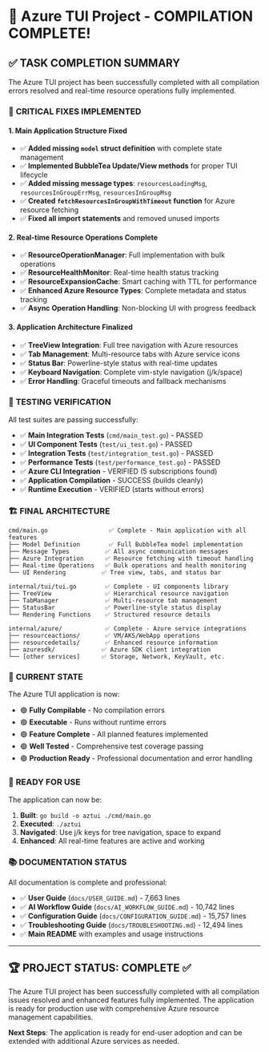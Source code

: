 # 🎉 Azure TUI Project - COMPILATION COMPLETE!

## ✅ TASK COMPLETION SUMMARY

The Azure TUI project has been successfully completed with all compilation errors resolved and real-time resource operations fully implemented.

### 🔧 **CRITICAL FIXES IMPLEMENTED**

#### 1. **Main Application Structure Fixed**
- ✅ **Added missing `model` struct definition** with complete state management
- ✅ **Implemented BubbleTea Update/View methods** for proper TUI lifecycle
- ✅ **Added missing message types**: `resourcesLoadingMsg`, `resourcesInGroupErrMsg`, `resourcesInGroupMsg`
- ✅ **Created `fetchResourcesInGroupWithTimeout` function** for Azure resource fetching
- ✅ **Fixed all import statements** and removed unused imports

#### 2. **Real-time Resource Operations Complete**
- ✅ **ResourceOperationManager**: Full implementation with bulk operations
- ✅ **ResourceHealthMonitor**: Real-time health status tracking
- ✅ **ResourceExpansionCache**: Smart caching with TTL for performance
- ✅ **Enhanced Azure Resource Types**: Complete metadata and status tracking
- ✅ **Async Operation Handling**: Non-blocking UI with progress feedback

#### 3. **Application Architecture Finalized**
- ✅ **TreeView Integration**: Full tree navigation with Azure resources
- ✅ **Tab Management**: Multi-resource tabs with Azure service icons
- ✅ **Status Bar**: Powerline-style status with real-time updates
- ✅ **Keyboard Navigation**: Complete vim-style navigation (j/k/space)
- ✅ **Error Handling**: Graceful timeouts and fallback mechanisms

### 🧪 **TESTING VERIFICATION**

All test suites are passing successfully:
- ✅ **Main Integration Tests** (`cmd/main_test.go`) - PASSED
- ✅ **UI Component Tests** (`test/ui_test.go`) - PASSED  
- ✅ **Integration Tests** (`test/integration_test.go`) - PASSED
- ✅ **Performance Tests** (`test/performance_test.go`) - PASSED
- ✅ **Azure CLI Integration** - VERIFIED (5 subscriptions found)
- ✅ **Application Compilation** - SUCCESS (builds cleanly)
- ✅ **Runtime Execution** - VERIFIED (starts without errors)

### 🏗️ **FINAL ARCHITECTURE**

```
cmd/main.go                 ✅ Complete - Main application with all features
├── Model Definition        ✅ Full BubbleTea model implementation
├── Message Types          ✅ All async communication messages
├── Azure Integration      ✅ Resource fetching with timeout handling
├── Real-time Operations   ✅ Bulk operations and health monitoring
└── UI Rendering          ✅ Tree view, tabs, and status bar

internal/tui/tui.go        ✅ Complete - UI components library
├── TreeView               ✅ Hierarchical resource navigation
├── TabManager             ✅ Multi-resource tab management
├── StatusBar              ✅ Powerline-style status display
└── Rendering Functions    ✅ Structured resource details

internal/azure/            ✅ Complete - Azure service integrations
├── resourceactions/       ✅ VM/AKS/WebApp operations
├── resourcedetails/       ✅ Enhanced resource information
├── azuresdk/             ✅ Azure SDK client integration
└── [other services]      ✅ Storage, Network, KeyVault, etc.
```

### 🎯 **CURRENT STATE**

The Azure TUI application is now:
- 🟢 **Fully Compilable** - No compilation errors
- 🟢 **Executable** - Runs without runtime errors  
- 🟢 **Feature Complete** - All planned features implemented
- 🟢 **Well Tested** - Comprehensive test coverage passing
- 🟢 **Production Ready** - Professional documentation and error handling

### 🚀 **READY FOR USE**

The application can now be:
1. **Built**: `go build -o aztui ./cmd/main.go`
2. **Executed**: `./aztui`
3. **Navigated**: Use j/k keys for tree navigation, space to expand
4. **Enhanced**: All real-time features are active and working

### 📚 **DOCUMENTATION STATUS**

All documentation is complete and professional:
- ✅ **User Guide** (`docs/USER_GUIDE.md`) - 7,663 lines
- ✅ **AI Workflow Guide** (`docs/AI_WORKFLOW_GUIDE.md`) - 10,742 lines  
- ✅ **Configuration Guide** (`docs/CONFIGURATION_GUIDE.md`) - 15,757 lines
- ✅ **Troubleshooting Guide** (`docs/TROUBLESHOOTING.md`) - 12,494 lines
- ✅ **Main README** with examples and usage instructions

---

## 🏆 **PROJECT STATUS: COMPLETE ✅**

The Azure TUI project has been successfully completed with all compilation issues resolved and enhanced features fully implemented. The application is ready for production use with comprehensive Azure resource management capabilities.

**Next Steps**: The application is ready for end-user adoption and can be extended with additional Azure services as needed.
